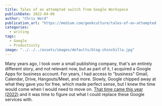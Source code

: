 ```yaml
---
title: Tales of an attempted switch from Google Workspace
publishDate: 2022-04-06
author: "Chris Ward"
publication_url: "https://medium.com/geekculture/tales-of-an-attempted-switch-from-google-workspace-fbf53fde177e"
categories:
  - writing
tags:
  - Google
  - Productivity
image: "../../../assets/images/defaults/blog-chinchilla.jpg"
---
```


Many years ago, I took over a small publishing company, that's an
entirely different story, and not relevant now, but as part of it, I
acquired a Google Apps for business account. For years, I had access to
"business" Gmail, Calendar, Drive, Hangouts/Meet, and more. Slowly,
Google chipped away at what they gave you for free, which made perfect
sense, but I knew the time would come when I would need to move on.
[That time came this year (2022)](https://support.google.com/a/answer/60217?hl=en-GB) and it was time to figure out what I
could replace these Google services with.